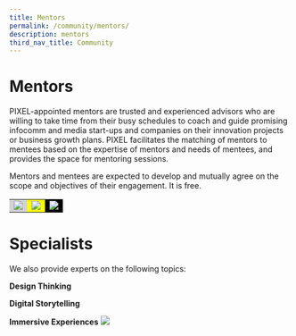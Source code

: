 ```yaml
---
title: Mentors
permalink: /community/mentors/
description: mentors
third_nav_title: Community
---
```

<h1>Mentors</h1>
PIXEL-appointed mentors are trusted and experienced advisors who are willing to take time from their busy schedules to coach and guide promising infocomm and media start-ups and companies on their innovation projects or business growth plans. PIXEL facilitates the matching of mentors to mentees based on the expertise of mentors and needs of mentees, and provides the space for mentoring sessions.

Mentors and mentees are expected to develop and mutually agree on the scope and objectives of their engagement. It is free.

<table>
	<tr>
		<td style="background:lightgrey; width=33%; text-align: center; vertical-align: middle;">
			<img src="https://drive.google.com/uc?export=view&amp;id=1xyieubdgd0ouywXUg93ECBD56Rho4feC">
		</td>
		<td style="background:yellow; width=33%;"><img src="https://drive.google.com/uc?export=view&amp;id=1xyieubdgd0ouywXUg93ECBD56Rho4feC"></td>
		<td style="background:black; width=33%;"><img src="https://drive.google.com/uc?export=view&amp;id=1xyieubdgd0ouywXUg93ECBD56Rho4feC"></td>
	</tr>
</table>

<h1>Specialists</h1>
We also provide experts on the following topics:

<b>Design Thinking</b>


<b>Digital Storytelling</b>


<b>Immersive Experiences</b>
<img src="https://drive.google.com/uc?export=view&amp;id=1xyieubdgd0ouywXUg93ECBD56Rho4feC">